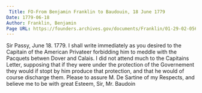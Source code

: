 ```yaml
---
 Title: FO-From Benjamin Franklin to Baudouin, 18 June 1779
Date: 1779-06-18
Author: Franklin, Benjamin
Page URL: https://founders.archives.gov/documents/Franklin/01-29-02-0565
---
```


Sir
Passy, June 18. 1779.
I shall write immediately as you desired to the Capitain of the American Privateer forbidding him to meddle with the Pacquets betwen Dover and Calais. I did not attend much to the Capitains Letter, supposing that if they were under the protection of the Governement they would if stopt by him produce that protection, and that he would of course discharge them. Please to assure M. De Sartine of my Respects, and believe me to be with great Esteem, Sir,
Mr. Baudoin

